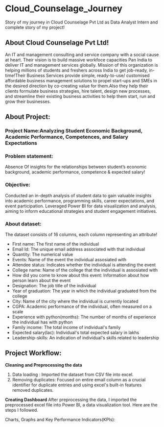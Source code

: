 # Cloud_Counselage_Journey
Story of my journey in Cloud Counselage Pvt Ltd as Data Analyst Intern and complete story of my project!

## About Cloud Counselage Pvt Ltd!
An IT and management consulting and service company with a social cause at heart. Their vision is to build massive workfoce capacities Pan India to deliver IT and management services globally. Mission of this organization is helping millions of students and freshers across India to get job-ready, in-time!Their Business Services provide simple, ready-to-use/ customised affordable business management solutions to propel start-ups and SMEs in the desired direction by co-creating value for them.Also they help their clients formulate business strategies, hire talent, design new processes, and streamline their existing business activities to help them start, run and grow their businesses.

## About Project:
### Project Name:Analyzing Student Economic Background, Academic Performance, Competences, and Salary Expectations

### Problem statement: 
Absence Of insights for the relationships between student’s economic background, academic performance, competence & expected salary!

### Objective:
Conducted an in-depth analysis of student data to gain valuable insights into academic performance, programming skills, career expectations, and event participation. Leveraged Power BI for data visualization and analysis, aiming to inform educational strategies and student engagement initiatives.

### About dataset:
The dataset consists of 16 columns, each column representing an attribute!

- First name: The first name of the individual
- Email Id: The unique email address associated with that individual
- Quantity: The numerical value 
- Events: Name of the event the individual assosiated with
- Attendee status: Indicates whether the individual is attending the event
- College name: Name of the college that the individual is assosiated with
- How did you come to know about this event: Information about how person learn about the event
- Designation: The job title of the individual
- Year of graduation: The year in which the individual graduated from the college
- City: Name of the city where the individual is currently located
- CGPA: Academic performance of the individual, often measured on a scale
- Experience with python(months): The number of months of experience the individual has with python
- Family income: The total income of individual's family
- Expected salary(lac): Individual's total expected salary in lakhs
- Leadership-skills: An indication of individual's skills related to leadership

## Project Workflow:
**Cleaning and Preprocessing the data**
1. Data loading : Imported the dataset from CSV file into excel.
2. Removing duplicates: Focused on entire email column as a crucial identifier for duplicate entries and using excel's built-in features removed duplicates.

**Creating Dashboard**
After preprocessing the data, I imported the preprocessed excel file into Power BI, a data visualization tool. Here are the steps I followed.

Charts, Graphs and Key Performance Indicators(KPIs):
